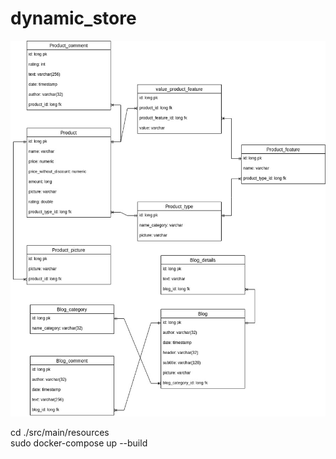 # dynamic_store
![img_1.png](UntitledDiagram.jpg)

cd ./src/main/resources
<br />
sudo docker-compose up --build